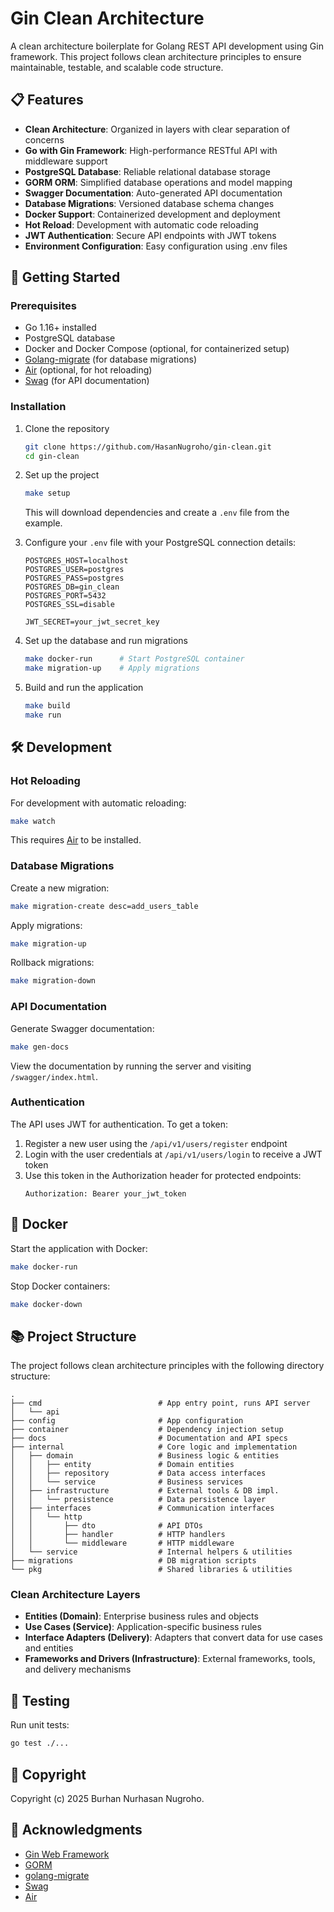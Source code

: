 # Gin Clean Architecture

A clean architecture boilerplate for Golang REST API development using Gin framework. This project follows clean architecture principles to ensure maintainable, testable, and scalable code structure.


## 📋 Features

- **Clean Architecture**: Organized in layers with clear separation of concerns
- **Go with Gin Framework**: High-performance RESTful API with middleware support
- **PostgreSQL Database**: Reliable relational database storage
- **GORM ORM**: Simplified database operations and model mapping
- **Swagger Documentation**: Auto-generated API documentation
- **Database Migrations**: Versioned database schema changes
- **Docker Support**: Containerized development and deployment
- **Hot Reload**: Development with automatic code reloading
- **JWT Authentication**: Secure API endpoints with JWT tokens
- **Environment Configuration**: Easy configuration using .env files

## 🚀 Getting Started

### Prerequisites

- Go 1.16+ installed
- PostgreSQL database
- Docker and Docker Compose (optional, for containerized setup)
- [Golang-migrate](https://github.com/golang-migrate/migrate) (for database migrations)
- [Air](https://github.com/cosmtrek/air) (optional, for hot reloading)
- [Swag](https://github.com/swaggo/swag) (for API documentation)

### Installation

1. Clone the repository
   ```bash
   git clone https://github.com/HasanNugroho/gin-clean.git
   cd gin-clean
   ```

2. Set up the project
   ```bash
   make setup
   ```
   This will download dependencies and create a `.env` file from the example.

3. Configure your `.env` file with your PostgreSQL connection details:
   ```
   POSTGRES_HOST=localhost
   POSTGRES_USER=postgres
   POSTGRES_PASS=postgres
   POSTGRES_DB=gin_clean
   POSTGRES_PORT=5432
   POSTGRES_SSL=disable
   
   JWT_SECRET=your_jwt_secret_key
   ```

4. Set up the database and run migrations
   ```bash
   make docker-run      # Start PostgreSQL container
   make migration-up    # Apply migrations
   ```

5. Build and run the application
   ```bash
   make build
   make run
   ```

## 🛠️ Development

### Hot Reloading

For development with automatic reloading:

```bash
make watch
```

This requires [Air](https://github.com/cosmtrek/air) to be installed.

### Database Migrations

Create a new migration:
```bash
make migration-create desc=add_users_table
```

Apply migrations:
```bash
make migration-up
```

Rollback migrations:
```bash
make migration-down
```

### API Documentation

Generate Swagger documentation:
```bash
make gen-docs
```

View the documentation by running the server and visiting `/swagger/index.html`.

### Authentication

The API uses JWT for authentication. To get a token:

1. Register a new user using the `/api/v1/users/register` endpoint
2. Login with the user credentials at `/api/v1/users/login` to receive a JWT token
3. Use this token in the Authorization header for protected endpoints:
   ```
   Authorization: Bearer your_jwt_token
   ```

## 🐳 Docker

Start the application with Docker:
```bash
make docker-run
```

Stop Docker containers:
```bash
make docker-down
```

## 📚 Project Structure

The project follows clean architecture principles with the following directory structure:

```
.
├── cmd                          # App entry point, runs API server
│   └── api
├── config                       # App configuration
├── container                    # Dependency injection setup
├── docs                         # Documentation and API specs
├── internal                     # Core logic and implementation
│   ├── domain                   # Business logic & entities
│   │   ├── entity               # Domain entities
│   │   ├── repository           # Data access interfaces
│   │   └── service              # Business services
│   ├── infrastructure           # External tools & DB impl.
│   │   └── presistence          # Data persistence layer
│   ├── interfaces               # Communication interfaces
│   │   └── http
│   │       ├── dto              # API DTOs
│   │       ├── handler          # HTTP handlers
│   │       └── middleware       # HTTP middleware
│   └── service                  # Internal helpers & utilities
├── migrations                   # DB migration scripts
└── pkg                          # Shared libraries & utilities

```

### Clean Architecture Layers

- **Entities (Domain)**: Enterprise business rules and objects
- **Use Cases (Service)**: Application-specific business rules
- **Interface Adapters (Delivery)**: Adapters that convert data for use cases and entities
- **Frameworks and Drivers (Infrastructure)**: External frameworks, tools, and delivery mechanisms

## 🧪 Testing

Run unit tests:
```bash
go test ./...
```

## 📝 Copyright
Copyright (c) 2025 Burhan Nurhasan Nugroho.

## 🙏 Acknowledgments

- [Gin Web Framework](https://github.com/gin-gonic/gin)
- [GORM](https://gorm.io/)
- [golang-migrate](https://github.com/golang-migrate/migrate)
- [Swag](https://github.com/swaggo/swag)
- [Air](https://github.com/cosmtrek/air)
